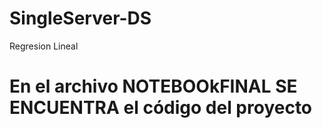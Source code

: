 # SingleServer-DS
Regresion Lineal

# En el archivo NOTEBOOkFINAL SE ENCUENTRA el código del proyecto
